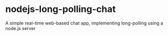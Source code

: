 # nodejs-long-polling-chat
A simple real-time web-based chat app, implementing long-polling using a node.js server
